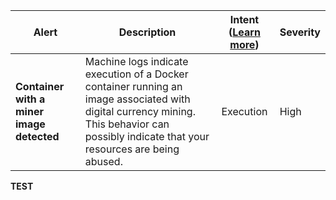 |Alert|Description|Intent ([Learn more](#intentions))|Severity|
|----|----|:----:|--|
|**Container with a miner image detected**|Machine logs indicate execution of a Docker container running an image associated with digital currency mining. This behavior can possibly indicate that your resources are being abused.|Execution|High|
**TEST**
